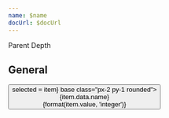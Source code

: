 ```yaml
---
name: $name
docUrl: $docUrl
---
```


<script lang="ts">
	import { onMount } from 'svelte';
	import { cubicOut } from 'svelte/easing';
	import { fade } from 'svelte/transition';
	import { hierarchy } from 'd3-hierarchy';
	import { scaleSequential, scaleOrdinal } from 'd3-scale';
	import * as chromatic from 'd3-scale-chromatic';
	import { hsl } from 'd3-color';

	import { mdiChevronLeft, mdiChevronRight } from '@mdi/js';

	import { Breadcrumb, Button, Field, ToggleGroup, ToggleOption } from 'svelte-ux';
	import { format } from 'svelte-ux/utils/format';

	import Preview from '$lib/docs/Preview.svelte';
	import RangeField from '$lib/docs/RangeField.svelte';

	import Chart, { Svg } from '$lib/components/Chart.svelte';
	import Group from '$lib/components/Group.svelte';
	import Circle from '$lib/components/Circle.svelte';
	import Pack from '$lib/components/Pack.svelte';
	import Zoom from '$lib/components/Zoom.svelte';

	import { findAncestor } from '$lib/utils/hierarchy';

	import { complexData } from '../_data/hierarchy';

	const complexHierarchy = hierarchy(complexData)
		.sum((d) => d.value)
		.sort((a, b) => b.value - a.value);

	let colorBy = 'parent';

	let padding = 3;
	let selected;
	let zoom;

	$: if (zoom && selected) {
		const diameter = selected.r * 2
		zoom.zoomTo({ x: selected.x, y: selected.y }, { width: diameter, height: diameter })
	}

	const sequentialColor = scaleSequential([4, -1], chromatic.interpolateGnBu)
	// filter out hard to see yellow and green
	const ordinalColor = scaleOrdinal(chromatic.schemeSpectral[9].filter(c => hsl(c).h < 60 || hsl(c).h > 90))
	// const ordinalColor = scaleOrdinal(chromatic.schemeCategory10)

	function getNodeColor(node, colorBy) {
		switch (colorBy) {
			case 'children':
				return node.children ? '#ccc' : '#ddd'
			case 'depth':
				return sequentialColor(node.depth);
			case 'parent':
				const colorParent = findAncestor(node, n => n.depth === 1)
				return colorParent ? hsl(ordinalColor((colorParent).data.name)).brighter(node.depth * .3) : '#ddd'
		}
	}

	onMount(() => {
		// Set root initially.  Wait for Tree to mount so layout is set
		selected = complexHierarchy; // select root initially
	})
</script>

<div class="grid grid-flow-col gap-4 mb-4">
	<div class="grid grid-cols-[2fr,1fr,1fr] gap-2">
		<RangeField label="Padding" bind:value={padding} max={50} />
		<Field label="Color By">
			<ToggleGroup bind:value={colorBy} contained classes={{ root: 'w-full', options: 'w-full' }}>
				<ToggleOption value="parent">Parent</ToggleOption>
				<ToggleOption value="depth">Depth</ToggleOption>
			</ToggleGroup>
		</Field>
	</div>
</div>

## General

<Preview>
	<Breadcrumb items={selected?.ancestors().reverse() ?? []}>
		<Button slot="item" let:item on:click={() => selected = item} base class="px-2 py-1 rounded">
			<div class="text-left">
				<div class="text-sm">{item.data.name}</div>
				<div class="text-xs text-black/50">{format(item.value, 'integer')}</div>
			</div>
		</Button>
	</Breadcrumb>
	<div class="h-[600px] p-4 border rounded overflow-hidden">
		<Chart data={complexHierarchy}>
			<Svg>
				<Zoom bind:this={zoom} let:scale tweened={{ duration: 800, easing: cubicOut }} disablePointer on:click={() => selected = complexHierarchy}>
						<Pack {padding} let:nodes>
							{#each nodes as node}
								<Group x={node.x} y={node.y} on:click={(e) => { e.stopPropagation(); selected = node }} class="cursor-pointer hover:contrast-[1.2]">
									{@const nodeColor = getNodeColor(node, colorBy)}
									<Circle
										r={node.r}
										stroke={hsl(nodeColor).darker(colorBy === 'children' ? 0.5 : 1)}
										stroke-width={1 / scale}
										fill={nodeColor}
										rx={5}
									/>
								</Group>
							{/each}
							<!-- Show text on top of all circles -->
							{#each selected ? (selected.children ?? [selected]) : [] as node (node.data.name + node.depth)}
								{@const fontSize = 1 / scale}
								<g in:fade|local>
									<text
										x={node.x}
										y={node.y}
										dy={fontSize * 8}
										class="stroke-white/70"
										style="font-size: {fontSize}rem; text-anchor: middle; pointer-events: none; paint-order: stroke; stroke-width: {fontSize * 2}px"
									>
										{node.data.name}
									</text>
								</g>
							{/each}
						</Pack>
				</Zoom>
			</Svg>
		</Chart>
	</div>
</Preview>
